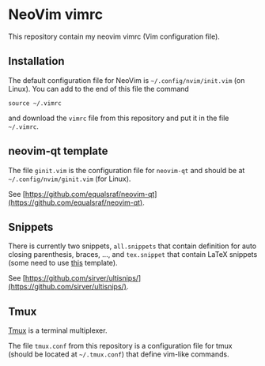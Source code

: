 # NeoVim vimrc

This repository contain my neovim vimrc (Vim configuration file).

## Installation
The default configuration file for NeoVim is `~/.config/nvim/init.vim` (on Linux). You can add to the end of this file the command
```vim
source ~/.vimrc
```
and download the `vimrc` file from this repository and put it in the file `~/.vimrc`.


## neovim-qt template
The file `ginit.vim` is the configuration file for `neovim-qt` and should be at `~/.config/nvim/ginit.vim` (for Linux).

See [https://github.com/equalsraf/neovim-qt](https://github.com/equalsraf/neovim-qt).


## Snippets
There is currently two snippets, `all.snippets` that contain definition for auto closing parenthesis, braces, ..., and `tex.snippet` that contain LaTeX snippets (some need to use [this](https://github.com/lasercata/LaTeX_Templates) template).

See [https://github.com/sirver/ultisnips/](https://github.com/sirver/ultisnips/).

## Tmux
[Tmux](https://github.com/tmux/tmux/wiki) is a terminal multiplexer.


The file `tmux.conf` from this repository is a configuration file for tmux (should be located at `~/.tmux.conf`) that define vim-like commands.
